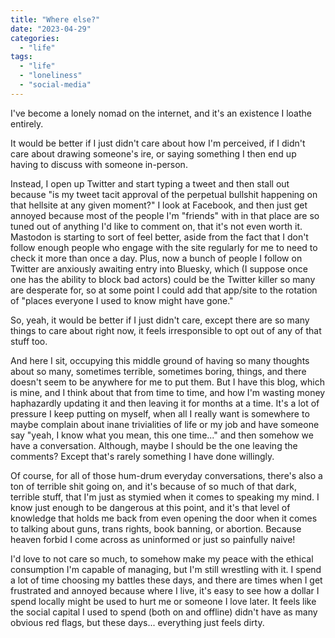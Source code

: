 ```yaml
---
title: "Where else?"
date: "2023-04-29"
categories: 
  - "life"
tags: 
  - "life"
  - "loneliness"
  - "social-media"
---
```


I've become a lonely nomad on the internet, and it's an existence I loathe entirely.

It would be better if I just didn't care about how I'm perceived, if I didn't care about drawing someone's ire, or saying something I then end up having to discuss with someone in-person.

Instead, I open up Twitter and start typing a tweet and then stall out because "is my tweet tacit approval of the perpetual bullshit happening on that hellsite at any given moment?" I look at Facebook, and then just get annoyed because most of the people I'm "friends" with in that place are so tuned out of anything I'd like to comment on, that it's not even worth it. Mastodon is starting to sort of feel better, aside from the fact that I don't follow enough people who engage with the site regularly for me to need to check it more than once a day. Plus, now a bunch of people I follow on Twitter are anxiously awaiting entry into Bluesky, which (I suppose once one has the ability to block bad actors) could be the Twitter killer so many are desperate for, so at some point I could add that app/site to the rotation of "places everyone I used to know might have gone."

So, yeah, it would be better if I just didn't care, except there are so many things to care about right now, it feels irresponsible to opt out of any of that stuff too.

And here I sit, occupying this middle ground of having so many thoughts about so many, sometimes terrible, sometimes boring, things, and there doesn't seem to be anywhere for me to put them. But I have this blog, which is mine, and I think about that from time to time, and how I'm wasting money haphazardly updating it and then leaving it for months at a time. It's a lot of pressure I keep putting on myself, when all I really want is somewhere to maybe complain about inane trivialities of life or my job and have someone say "yeah, I know what you mean, this one time..." and then somehow we have a conversation. Although, maybe I should be the one leaving the comments? Except that's rarely something I have done willingly.

Of course, for all of those hum-drum everyday conversations, there's also a ton of terrible shit going on, and it's because of so much of that dark, terrible stuff, that I'm just as stymied when it comes to speaking my mind. I know just enough to be dangerous at this point, and it's that level of knowledge that holds me back from even opening the door when it comes to talking about guns, trans rights, book banning, or abortion. Because heaven forbid I come across as uninformed or just so painfully naive!

I'd love to not care so much, to somehow make my peace with the ethical consumption I'm capable of managing, but I'm still wrestling with it. I spend a lot of time choosing my battles these days, and there are times when I get frustrated and annoyed because where I live, it's easy to see how a dollar I spend locally might be used to hurt me or someone I love later. It feels like the social capital I used to spend (both on and offline) didn't have as many obvious red flags, but these days... everything just feels dirty.
